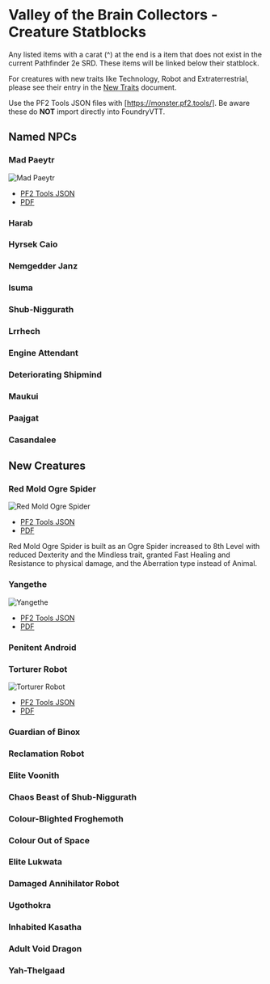 # Valley of the Brain Collectors - Creature Statblocks

Any listed items with a carat (^) at the end is a item that does not exist in the current Pathfinder 2e SRD. These items will be linked below their statblock.

For creatures with new traits like Technology, Robot and Extraterrestrial, please see their entry in the [New Traits](/Traits/README.md) document.

Use the PF2 Tools JSON files with [https://monster.pf2.tools/]. Be aware these do **NOT** import directly into FoundryVTT.

## Named NPCs

### Mad Paeytr

![Mad Paeytr](PNGs/MadPaeytr.png)

* [PF2 Tools JSON](PF2Tools/MadPaeytr.json)
* [PDF](PDFs/MadPaeytr.pdf)

### Harab

### Hyrsek Caio

### Nemgedder Janz

### Isuma

### Shub-Niggurath

### Lrrhech

### Engine Attendant

### Deteriorating Shipmind

### Maukui

### Paajgat

### Casandalee

## New Creatures

### Red Mold Ogre Spider

![Red Mold Ogre Spider](PNGs/RedMoldOgreSpider.png)

* [PF2 Tools JSON](PF2Tools/RedMoldOgreSpider.json)
* [PDF](PDFs/RedMoldOgreSpider.pdf)

Red Mold Ogre Spider is built as an Ogre Spider increased to 8th Level with reduced Dexterity and the Mindless trait, granted Fast Healing and Resistance to physical damage, and the Aberration type instead of Animal.

### Yangethe

![Yangethe](PNGs/Yangethe.png)

* [PF2 Tools JSON](PF2Tools/Yangethe.json)
* [PDF](PDFs/Yangethe.pdf)

### Penitent Android

### Torturer Robot

![Torturer Robot](PNGs/TorturerRobot.png)

* [PF2 Tools JSON](PF2Tools/TorturerRobot.json)
* [PDF](PDFs/TorturerRobot.pdf)

### Guardian of Binox

### Reclamation Robot

### Elite Voonith

### Chaos Beast of Shub-Niggurath

### Colour-Blighted Froghemoth

### Colour Out of Space

### Elite Lukwata

### Damaged Annihilator Robot

### Ugothokra

### Inhabited Kasatha

### Adult Void Dragon

### Yah-Thelgaad
